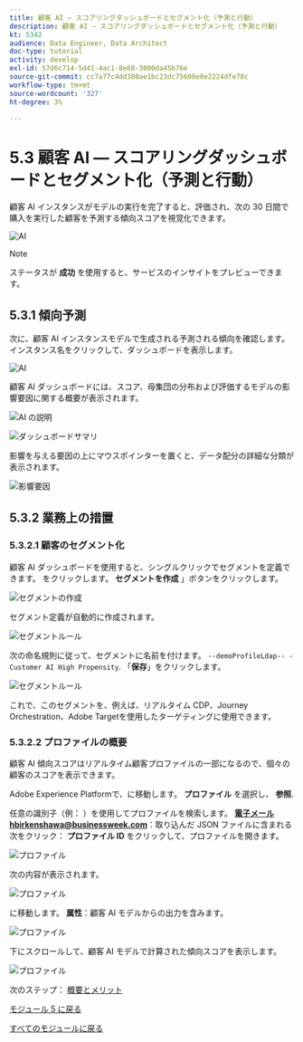 ```yaml
---
title: 顧客 AI — スコアリングダッシュボードとセグメント化（予測と行動）
description: 顧客 AI — スコアリングダッシュボードとセグメント化（予測と行動）
kt: 5342
audience: Data Engineer, Data Architect
doc-type: tutorial
activity: develop
exl-id: 57d6c714-5d41-4ac1-8e60-3000da45b76e
source-git-commit: cc7a77c4dd380ae1bc23dc75608e8e2224dfe78c
workflow-type: tm+mt
source-wordcount: '327'
ht-degree: 3%

---
```


# 5.3 顧客 AI — スコアリングダッシュボードとセグメント化（予測と行動）

顧客 AI インスタンスがモデルの実行を完了すると、評価され、次の 30 日間で購入を実行した顧客を予測する傾向スコアを視覚化できます。

![AI](./images/caimodels.png)

>[!NOTE]
>
>ステータスが **成功** を使用すると、サービスのインサイトをプレビューできます。

## 5.3.1 傾向予測

次に、顧客 AI インスタンスモデルで生成される予測される傾向を確認します。 インスタンス名をクリックして、ダッシュボードを表示します。

![AI](./images/caimodels1.png)

顧客 AI ダッシュボードには、スコア、母集団の分布および評価するモデルの影響要因に関する概要が表示されます。

![AI の説明](./images/caidescription.png)

![ダッシュボードサマリ](./images/caidashboard.png)

影響を与える要因の上にマウスポインターを置くと、データ配分の詳細な分類が表示されます。

![影響要因](./images/caiinfluencefactors.png)

## 5.3.2 業務上の措置

### 5.3.2.1 顧客のセグメント化

顧客 AI ダッシュボードを使用すると、シングルクリックでセグメントを定義できます。 をクリックします。 **セグメントを作成** 」ボタンをクリックします。

![セグメントの作成](./images/caiinfluencefactors1.png)

セグメント定義が自動的に作成されます。

![セグメントルール](./images/caicreatesegment.png)

次の命名規則に従って、セグメントに名前を付けます。 `--demoProfileLdap-- - Customer AI High Propensity`. 「**保存**」をクリックします。

![セグメントルール](./images/caicreatesegment1.png)

これで、このセグメントを、例えば、リアルタイム CDP、Journey Orchestration、Adobe Targetを使用したターゲティングに使用できます。

### 5.3.2.2 プロファイルの概要

顧客 AI 傾向スコアはリアルタイム顧客プロファイルの一部になるので、個々の顧客のスコアを表示できます。

Adobe Experience Platformで、に移動します。 **プロファイル** を選択し、 **参照**.

任意の識別子（例： ）を使用してプロファイルを検索します。 **電子メールhbirkenshawa@businessweek.com**：取り込んだ JSON ファイルに含まれる 次をクリック： **プロファイル ID** をクリックして、プロファイルを開きます。

![プロファイル](./images/profile1.png)

次の内容が表示されます。

![プロファイル](./images/profile2.png)

に移動します。 **属性**：顧客 AI モデルからの出力を含みます。

![プロファイル](./images/profile3.png)

下にスクロールして、顧客 AI モデルで計算された傾向スコアを表示します。

![プロファイル](./images/profile4.png)

次のステップ： [概要とメリット](./summary.md)

[モジュール 5 に戻る](./intelligent-services.md)

[すべてのモジュールに戻る](./../../overview.md)
